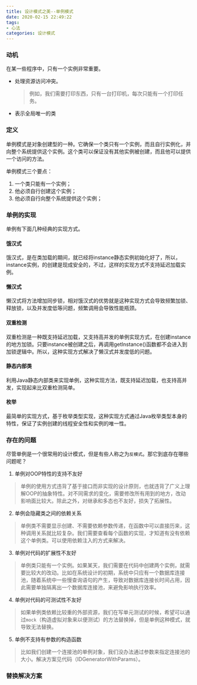 ```yaml
---
title: 设计模式之美--单例模式
date: 2020-02-15 22:49:22
tags:
- 心法
categories: 设计模式
---
```



### 动机

在某一些程序中，只有一个实例非常重要。

* 处理资源访问冲突。
  >例如，我们需要打印东西，只有一台打印机，每次只能有一个打印任务。

* 表示全局唯一的类

<!-- more -->

### 定义

单例模式是对象创建型的一种。它确保一个类只有一个实例，而且自行实例化，并向整个系统提供这个实例。这个类可以保证没有其他实例被创建，而且他可以提供一个访问的方法。

单例模式三个要点：

1. 一个类只能有一个实例；
2. 他必须自行创建这个实例；
3. 他必须自行向整个系统提供这个实例；

### 单例的实现
单例有下面几种经典的实现方式。

#### 饿汉式
饿汉式，是在类加载的期间，就已经将instance静态实例初始化好了，所以，instance实例，的创建是现成安全的，不过，这样的实现方式不支持延迟加载实例。

#### 懒汉式
懒汉式将方法增加同步锁，相对饿汉式的优势就是这种实现方式会导致频繁加锁、释放锁，以及并发度低等问题，频繁调用会导致性能瓶颈。

#### 双重检测
双重检测是一种既支持延迟加载，又支持高并发的单例实现方式，在创建instance的地方加锁。只要instance被创建之后，再调用getInstance()函数都不会进入到加锁逻辑中。所以，这种实现方式解决了懒汉式并发度低的问题。

#### 静态内部类
利用Java静态内部类来实现单例，这种实现方法，既支持延迟加载，也支持高并发，实现起来比双重检测简单。

#### 枚举
最简单的实现方式，基于枚举类型实现，这种实现方式通过Java枚举类型本身的特性，保证了实例创建的线程安全性和实例的唯一性。



### 存在的问题
尽管单例是一个很常用的设计模式，但是有些人称之为`反模式`。那它到底存在哪些问题呢？

1. 单例对OOP特性的支持不友好
>单例的使用方式违背了基于接口而非实现的设计原则，也就违背了广义上理解OOP的抽象特性。对不同需求的变化，需要修改所有用到的地方，改动影响面比较大。除此之外，对继承和多态也不友好，损失了拓展性。

2. 单例会隐藏类之间的依赖关系
>单例类不需要显示创建、不需要依赖参数传递，在函数中可以直接历来，这种调用关系就比较复杂。我们需要查看每个函数的实现，才知道有没有依赖这个单例类。可以使用依赖注入的方式来解决。

3. 单例对代码的扩展性不友好
>单例类只能有一个实例。如果某天，我们需要在代码中创建两个实例，就需要比较大的改动。比如在系统设计的初期，系统中只应有一个数据库连接池，随着系统中一些慢查询语句的产生，导致对数据库连接长时间占用，因此需要单独隔离出一个数据库连接池，来避免影响执行效率。

4. 单例对代码的可测试性不友好
>如果单例类依赖比较重的外部资源，我们在写单元测试的时候，希望可以通过`mock`（构造虚拟对象来以便测试）的方法替换掉，但是单例这种模式，就导致无法替换。

5. 单例不支持有参数的构造函数
>比如我们创建一个连接池的单例对象，我们没办法通过参数来指定连接池的大小。解决方案见代码（IDGeneratorWithParams）。


### 替换解决方案





